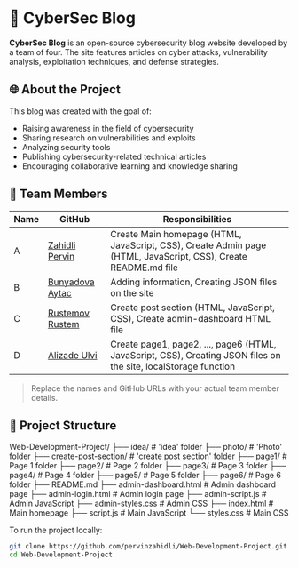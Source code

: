 # 🔐 CyberSec Blog

**CyberSec Blog** is an open-source cybersecurity blog website developed by a team of four. The site features articles on cyber attacks, vulnerability analysis, exploitation techniques, and defense strategies.

## 🌐 About the Project

This blog was created with the goal of:

- Raising awareness in the field of cybersecurity  
- Sharing research on vulnerabilities and exploits  
- Analyzing security tools  
- Publishing cybersecurity-related technical articles  
- Encouraging collaborative learning and knowledge sharing

## 👥 Team Members

| Name    | GitHub    | Responsibilities |
|---|---|---|
| A    | [Zahidli Pervin](https://github.com/pervinzahidli) | Create Main homepage (HTML, JavaScript, CSS), Create Admin page (HTML, JavaScript, CSS), Create README.md file |
| B    | [Bunyadova Aytac](https://github.com/bunyadovaytac) | Adding information, Creating JSON files on the site |
| C    | [Rustemov Rustem](https://github.com/Bustamov13) | Create post section (HTML, JavaScript, CSS), Create admin-dashboard HTML file |
| D    | [Alizade Ulvi](https://github.com/AlizadaUlvi) | Create page1, page2, ..., page6 (HTML, JavaScript, CSS), Creating JSON files on the site, localStorage function |

> Replace the names and GitHub URLs with your actual team member details.

## 📁 Project Structure
Web-Development-Project/
├── idea/ # 'idea' folder
├── photo/ # 'Photo' folder
├── create-post-section/ # 'create post section' folder
├── page1/ # Page 1 folder
├── page2/ # Page 2 folder
├── page3/ # Page 3 folder
├── page4/ # Page 4 folder
├── page5/ # Page 5 folder
├── page6/ # Page 6 folder
├── README.md
├── admin-dashboard.html # Admin dashboard page
├── admin-login.html # Admin login page
├── admin-script.js # Admin JavaScript
├── admin-styles.css # Admin CSS
├── index.html # Main homepage
├── script.js # Main JavaScript
└── styles.css # Main CSS

To run the project locally:

```bash
git clone https://github.com/pervinzahidli/Web-Development-Project.git
cd Web-Development-Project
